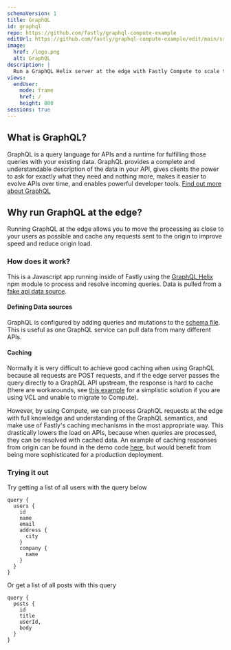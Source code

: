```yaml
---
schemaVersion: 1
title: GraphQL
id: graphql
repo: https://github.com/fastly/graphql-compute-example
editUrl: https://github.com/fastly/graphql-compute-example/edit/main/src/assets/manifest.md
image:
  href: /logo.png
  alt: GraphQL
description: |
  Run a GraphQL Helix server at the edge with Fastly Compute to scale to huge amounts of queries
views:
  endUser:
    mode: frame
    href: /
    height: 800
sessions: true
---
```


## What is GraphQL?

GraphQL is a query language for APIs and a runtime for fulfilling those queries with your existing data. GraphQL provides a complete and understandable description of the data in your API, gives clients the power to ask for exactly what they need and nothing more, makes it easier to evolve APIs over time, and enables powerful developer tools.
[Find out more about GraphQL](https://graphql.org/)

## Why run GraphQL at the edge?

Running GraphQL at the edge allows you to move the processing as close to your users as possible and cache any requests sent to the origin to improve speed and reduce origin load.

### How does it work?

This is a Javascript app running inside of Fastly using the [GraphQL Helix](https://github.com/contra/graphql-helix) npm module to process and resolve incoming queries.
Data is pulled from a [fake api data source](https://jsonplaceholder.typicode.com).

#### Defining Data sources

GraphQL is configured by adding queries and mutations to the [schema file](https://github.com/fastly/graphql-compute-example/blob/main/src/schema.js).
This is useful as one GraphQL service can pull data from many different APIs.

#### Caching

Normally it is very difficult to achieve good caching when using GraphQL because all requests are POST requests, and if the edge server passes the query directly to a GraphQL API upstream, the response is hard to cache (there are workarounds, see [this example](https://developer.fastly.com/solutions/examples/cache-graphql-query-response/) for a simplistic solution if you are using VCL and unable to migrate to Compute).

However, by using Compute, we can process GraphQL requests at the edge with full knowledge and understanding of the GraphQL semantics, and make use of Fastly's caching mechanisms in the most appropriate way. This drastically lowers the load on APIs, because when queries are processed, they can be resolved with cached data.  An example of caching responses from origin can be found in the demo code [here](https://github.com/fastly/graphql-compute-example/blob/main/src/schema.js#L75), but would benefit from being more sophisticated for a production deployment.

### Trying it out

Try getting a list of all users with the query below

```
query {
  users {
    id
    name
    email
    address {
      city
    }
    company {
      name
    }
  }
}
```

Or get a list of all posts with this query

```
query {
  posts {
    id
    title
    userId,
    body
  }
}
```

